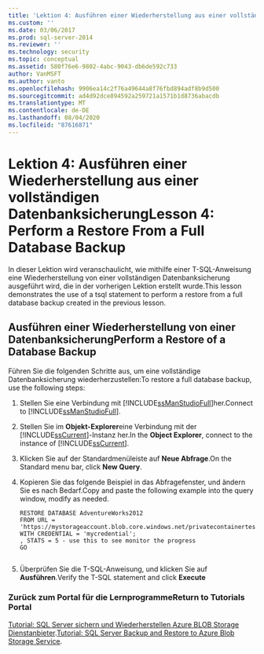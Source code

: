 ```yaml
---
title: 'Lektion 4: Ausführen einer Wiederherstellung aus einer vollständigen Datenbanksicherung | Microsoft-Dokumentation'
ms.custom: ''
ms.date: 03/06/2017
ms.prod: sql-server-2014
ms.reviewer: ''
ms.technology: security
ms.topic: conceptual
ms.assetid: 580f76e6-9802-4abc-9043-db6de592c733
author: VanMSFT
ms.author: vanto
ms.openlocfilehash: 9906ea14c2f76a49644a8f76fbd894adf8b9d500
ms.sourcegitcommit: ad4d92dce894592a259721a1571b1d8736abacdb
ms.translationtype: MT
ms.contentlocale: de-DE
ms.lasthandoff: 08/04/2020
ms.locfileid: "87616871"
---
```

# <a name="lesson-4-perform-a-restore-from-a-full-database-backup"></a><span data-ttu-id="b8162-102">Lektion 4: Ausführen einer Wiederherstellung aus einer vollständigen Datenbanksicherung</span><span class="sxs-lookup"><span data-stu-id="b8162-102">Lesson 4: Perform a Restore From a Full Database Backup</span></span>
  <span data-ttu-id="b8162-103">In dieser Lektion wird veranschaulicht, wie mithilfe einer T-SQL-Anweisung eine Wiederherstellung von einer vollständigen Datenbanksicherung ausgeführt wird, die in der vorherigen Lektion erstellt wurde.</span><span class="sxs-lookup"><span data-stu-id="b8162-103">This lesson demonstrates the use of a tsql statement to perform a restore from a full database backup created in the previous lesson.</span></span>  
  
## <a name="perform-a-restore-of-a-database-backup"></a><span data-ttu-id="b8162-104">Ausführen einer Wiederherstellung von einer Datenbanksicherung</span><span class="sxs-lookup"><span data-stu-id="b8162-104">Perform a Restore of a Database Backup</span></span>  
 <span data-ttu-id="b8162-105">Führen Sie die folgenden Schritte aus, um eine vollständige Datenbanksicherung wiederherzustellen:</span><span class="sxs-lookup"><span data-stu-id="b8162-105">To restore a full database backup, use the following steps:</span></span>  
  
1.  <span data-ttu-id="b8162-106">Stellen Sie eine Verbindung mit [!INCLUDE[ssManStudioFull](../includes/ssmanstudiofull-md.md)]her.</span><span class="sxs-lookup"><span data-stu-id="b8162-106">Connect to [!INCLUDE[ssManStudioFull](../includes/ssmanstudiofull-md.md)].</span></span>  
  
2.  <span data-ttu-id="b8162-107">Stellen Sie im **Objekt-Explorer**eine Verbindung mit der [!INCLUDE[ssCurrent](../includes/sscurrent-md.md)]-Instanz her.</span><span class="sxs-lookup"><span data-stu-id="b8162-107">In the **Object Explorer**, connect to the instance of [!INCLUDE[ssCurrent](../includes/sscurrent-md.md)].</span></span>  
  
3.  <span data-ttu-id="b8162-108">Klicken Sie auf der Standardmenüleiste auf **Neue Abfrage**.</span><span class="sxs-lookup"><span data-stu-id="b8162-108">On the Standard menu bar, click **New Query**.</span></span>  
  
4.  <span data-ttu-id="b8162-109">Kopieren Sie das folgende Beispiel in das Abfragefenster, und ändern Sie es nach Bedarf.</span><span class="sxs-lookup"><span data-stu-id="b8162-109">Copy and paste the following example into the query window, modify as needed.</span></span>  
  
    ```  
    RESTORE DATABASE AdventureWorks2012   
    FROM URL = 'https://mystorageaccount.blob.core.windows.net/privatecontainertest/AdventureWorks2012.bak'   
    WITH CREDENTIAL = 'mycredential';  
    , STATS = 5 - use this to see monitor the progress  
    GO  
  
    ```  
  
5.  <span data-ttu-id="b8162-110">Überprüfen Sie die T-SQL-Anweisung, und klicken Sie auf **Ausführen**.</span><span class="sxs-lookup"><span data-stu-id="b8162-110">Verify the T-SQL statement and click **Execute**</span></span>  
  
### <a name="return-to-tutorials-portal"></a><span data-ttu-id="b8162-111">Zurück zum Portal für die Lernprogramme</span><span class="sxs-lookup"><span data-stu-id="b8162-111">Return to Tutorials Portal</span></span>  
 <span data-ttu-id="b8162-112">[Tutorial: SQL Server sichern und Wiederherstellen Azure BLOB Storage Dienstanbieter](../relational-databases/tutorial-sql-server-backup-and-restore-to-azure-blob-storage-service.md).</span><span class="sxs-lookup"><span data-stu-id="b8162-112">[Tutorial: SQL Server Backup and Restore to Azure Blob Storage Service](../relational-databases/tutorial-sql-server-backup-and-restore-to-azure-blob-storage-service.md).</span></span>  
  
  
